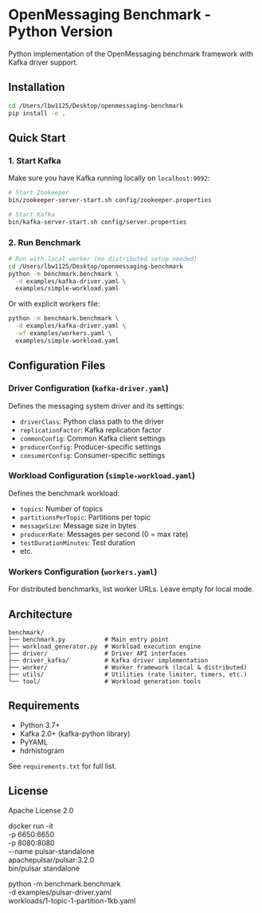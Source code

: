 # OpenMessaging Benchmark - Python Version

Python implementation of the OpenMessaging benchmark framework with Kafka driver support.

## Installation

```bash
cd /Users/lbw1125/Desktop/openmessaging-benchmark
pip install -e .
```

## Quick Start

### 1. Start Kafka

Make sure you have Kafka running locally on `localhost:9092`:

```bash
# Start Zookeeper
bin/zookeeper-server-start.sh config/zookeeper.properties

# Start Kafka
bin/kafka-server-start.sh config/server.properties
```

### 2. Run Benchmark

```bash
# Run with local worker (no distributed setup needed)
cd /Users/lbw1125/Desktop/openmessaging-benchmark
python -m benchmark.benchmark \
  -d examples/kafka-driver.yaml \
  examples/simple-workload.yaml
```

Or with explicit workers file:

```bash
python -m benchmark.benchmark \
  -d examples/kafka-driver.yaml \
  -wf examples/workers.yaml \
  examples/simple-workload.yaml
```

## Configuration Files

### Driver Configuration (`kafka-driver.yaml`)

Defines the messaging system driver and its settings:
- `driverClass`: Python class path to the driver
- `replicationFactor`: Kafka replication factor
- `commonConfig`: Common Kafka client settings
- `producerConfig`: Producer-specific settings
- `consumerConfig`: Consumer-specific settings

### Workload Configuration (`simple-workload.yaml`)

Defines the benchmark workload:
- `topics`: Number of topics
- `partitionsPerTopic`: Partitions per topic
- `messageSize`: Message size in bytes
- `producerRate`: Messages per second (0 = max rate)
- `testDurationMinutes`: Test duration
- etc.

### Workers Configuration (`workers.yaml`)

For distributed benchmarks, list worker URLs. Leave empty for local mode.

## Architecture

```
benchmark/
├── benchmark.py           # Main entry point
├── workload_generator.py  # Workload execution engine
├── driver/                # Driver API interfaces
├── driver_kafka/          # Kafka driver implementation
├── worker/                # Worker framework (local & distributed)
├── utils/                 # Utilities (rate limiter, timers, etc.)
└── tool/                  # Workload generation tools
```

## Requirements

- Python 3.7+
- Kafka 2.0+ (kafka-python library)
- PyYAML
- hdrhistogram

See `requirements.txt` for full list.

## License

Apache License 2.0


docker run -it \
  -p 6650:6650 \
  -p 8080:8080 \
  --name pulsar-standalone \
  apachepulsar/pulsar:3.2.0 \
  bin/pulsar standalone


python -m benchmark.benchmark \
      -d examples/pulsar-driver.yaml \
      workloads/1-topic-1-partition-1kb.yaml